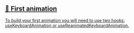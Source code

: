 ## [📄️<!-- --> <!-- -->First animation](/react-native-keyboard-controller/pr-preview/pr-1145/docs/guides/first-animation.md)

[To build your first animation you will need to use two hooks: useKeyboardAnimation or useReanimatedKeyboardAnimation.](/react-native-keyboard-controller/pr-preview/pr-1145/docs/guides/first-animation.md)
